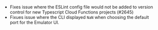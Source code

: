 - Fixes issue where the ESLint config file would not be added to version control for new Typescript Cloud Functions projects (#2645)
- Fixues issue where the CLI displayed `NaN` when choosing the default port for the Emulator UI.
